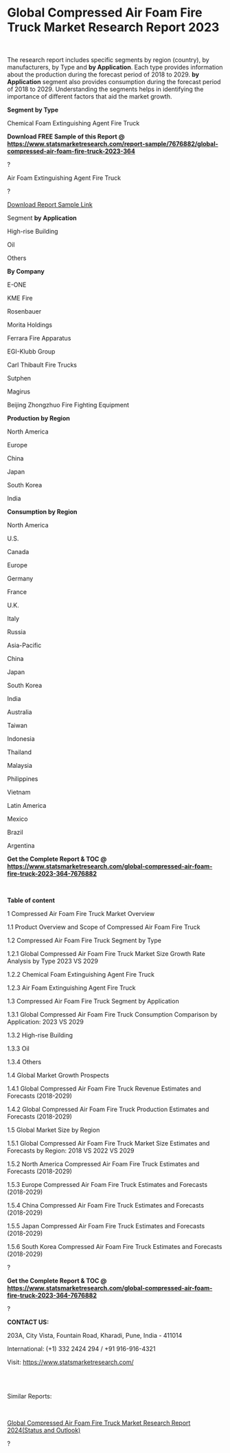 <h1>Global Compressed Air Foam Fire Truck Market Research Report 2023</h1><br/><p>The research report includes specific segments by region (country), by manufacturers, by Type and <strong>by Application</strong>. Each type provides information about the production during the forecast period of 2018 to 2029. <strong>by Application</strong> segment also provides consumption during the forecast period of 2018 to 2029. Understanding the segments helps in identifying the importance of different factors that aid the market growth.</p>
 
 
 
 <p><strong>Segment by Type</strong></p>
 
 
 
 <p>Chemical Foam Extinguishing Agent Fire Truck</p>
 
 
 
 <div><b>Download FREE Sample of this Report @ <a href="https://www.statsmarketresearch.com/download-free-sample/7676882/global-compressed-air-foam-fire-truck-2023-364">https://www.statsmarketresearch.com/report-sample/7676882/global-compressed-air-foam-fire-truck-2023-364</a></b></div>
 
 
 
 <p>? </p>
 
 
 
 <p>Air Foam Extinguishing Agent Fire Truck</p>
 
 
 
 <p>? </p>
 
 
 
 <p><a href="https://www.statsmarketresearch.com/download-free-sample/7676882/global-compressed-air-foam-fire-truck-2023-364">Download Report Sample Link</a></p>
 
 
 
 <p>Segment <strong>by Application</strong></p>
 
 
 
 <p>High-rise Building</p>
 
 
 
 <p>Oil</p>
 
 
 
 <p>Others</p>
 
 
 
 <p><strong>By Company</strong></p>
 
 
 
 <p>E-ONE</p>
 
 
 
 <p>KME Fire</p>
 
 
 
 <p>Rosenbauer</p>
 
 
 
 <p>Morita Holdings</p>
 
 
 
 <p>Ferrara Fire Apparatus</p>
 
 
 
 <p>EGI-Klubb Group</p>
 
 
 
 <p>Carl Thibault Fire Trucks</p>
 
 
 
 <p>Sutphen</p>
 
 
 
 <p>Magirus</p>
 
 
 
 <p>Beijing Zhongzhuo Fire Fighting Equipment</p>
 
 
 
 <p><strong>Production by Region</strong></p>
 
 
 
 <p>North America</p>
 
 
 
 <p>Europe</p>
 
 
 
 <p>China</p>
 
 
 
 <p>Japan</p>
 
 
 
 <p>South Korea</p>
 
 
 
 <p>India</p>
 
 
 
 <p><strong>Consumption by Region</strong></p>
 
 
 
 <p>North America</p>
 
 
 
 <p>U.S.</p>
 
 
 
 <p>Canada</p>
 
 
 
 <p>Europe</p>
 
 
 
 <p>Germany</p>
 
 
 
 <p>France</p>
 
 
 
 <p>U.K.</p>
 
 
 
 <p>Italy</p>
 
 
 
 <p>Russia</p>
 
 
 
 <p>Asia-Pacific</p>
 
 
 
 <p>China</p>
 
 
 
 <p>Japan</p>
 
 
 
 <p>South Korea</p>
 
 
 
 <p>India</p>
 
 
 
 <p>Australia</p>
 
 
 
 <p>Taiwan</p>
 
 
 
 <p>Indonesia</p>
 
 
 
 <p>Thailand</p>
 
 
 
 <p>Malaysia</p>
 
 
 
 <p>Philippines</p>
 
 
 
 <p>Vietnam</p>
 
 
 
 <p>Latin America</p>
 
 
 
 <p>Mexico</p>
 
 
 
 <p>Brazil</p>
 
 
 
 <p>Argentina</p>
 
 
 
 <div><b>Get the Complete Report & TOC @ <a href="https://www.statsmarketresearch.com/global-compressed-air-foam-fire-truck-2023-364-7676882">https://www.statsmarketresearch.com/global-compressed-air-foam-fire-truck-2023-364-7676882</a></b></div>
 
 
 
 <p><br />
 
 <b>Table of content</b></p>
 
 
 
 <p>1 Compressed Air Foam Fire Truck Market Overview<br />
 
 1.1 Product Overview and Scope of Compressed Air Foam Fire Truck<br />
 
 1.2 Compressed Air Foam Fire Truck Segment by Type<br />
 
 1.2.1 Global Compressed Air Foam Fire Truck Market Size Growth Rate Analysis by Type 2023 VS 2029<br />
 
 1.2.2 Chemical Foam Extinguishing Agent Fire Truck<br />
 
 1.2.3 Air Foam Extinguishing Agent Fire Truck<br />
 
 1.3 Compressed Air Foam Fire Truck Segment by Application<br />
 
 1.3.1 Global Compressed Air Foam Fire Truck Consumption Comparison by Application: 2023 VS 2029<br />
 
 1.3.2 High-rise Building<br />
 
 1.3.3 Oil<br />
 
 1.3.4 Others<br />
 
 1.4 Global Market Growth Prospects<br />
 
 1.4.1 Global Compressed Air Foam Fire Truck Revenue Estimates and Forecasts (2018-2029)<br />
 
 1.4.2 Global Compressed Air Foam Fire Truck Production Estimates and Forecasts (2018-2029)<br />
 
 1.5 Global Market Size by Region<br />
 
 1.5.1 Global Compressed Air Foam Fire Truck Market Size Estimates and Forecasts by Region: 2018 VS 2022 VS 2029<br />
 
 1.5.2 North America Compressed Air Foam Fire Truck Estimates and Forecasts (2018-2029)<br />
 
 1.5.3 Europe Compressed Air Foam Fire Truck Estimates and Forecasts (2018-2029)<br />
 
 1.5.4 China Compressed Air Foam Fire Truck Estimates and Forecasts (2018-2029)<br />
 
 1.5.5 Japan Compressed Air Foam Fire Truck Estimates and Forecasts (2018-2029)<br />
 
 1.5.6 South Korea Compressed Air Foam Fire Truck Estimates and Forecasts (2018-2029)<br />
 
 ? </p>
 
 
 
 <div><b>Get the Complete Report & TOC @ <a href="https://www.statsmarketresearch.com/global-compressed-air-foam-fire-truck-2023-364-7676882">https://www.statsmarketresearch.com/global-compressed-air-foam-fire-truck-2023-364-7676882</a></b></div>
 
 
 
 <p>? </p>
 
 
 
 <p><b>CONTACT US:</b><br />
 
 203A, City Vista, Fountain Road, Kharadi, Pune, India - 411014<br />
 
 International: (+1) 332 2424 294 / +91 916-916-4321<br />
 
 Visit: <a href="https://www.statsmarketresearch.com/">https://www.statsmarketresearch.com/</a><br />
 
 <br />
 
 <br />
 
 Similar Reports:<br />
 
 <br />
 
 <a href="https://www.statsmarketresearch.com/global-compressed-air-foam-fire-truck-2024-670-8007761">Global Compressed Air Foam Fire Truck Market Research Report 2024(Status and Outlook)</a><br />
 
 ? </p>